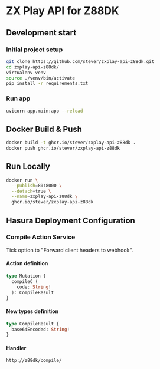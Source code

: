 # ZX Play API for Z88DK

## Development start

### Initial project setup

```bash
git clone https://github.com/stever/zxplay-api-z88dk.git
cd zxplay-api-z88dk/
virtualenv venv
source ./venv/bin/activate
pip install -r requirements.txt
```

### Run app

```bash
uvicorn app.main:app --reload
```

## Docker Build & Push

```bash
docker build -t ghcr.io/stever/zxplay-api-z88dk .
docker push ghcr.io/stever/zxplay-api-z88dk
```

## Run Locally

```bash
docker run \
  --publish=80:8000 \
  --detach=true \
  --name=zxplay-api-z88dk \
  ghcr.io/stever/zxplay-api-z88dk
```

## Hasura Deployment Configuration

### Compile Action Service

Tick option to "Forward client headers to webhook".

#### Action definition

```graphql
type Mutation {
  compileC (
    code: String!
  ): CompileResult
}
```

#### New types definition

```graphql
type CompileResult {
  base64Encoded: String!
}
```

#### Handler

```
http://z88dk/compile/
```
